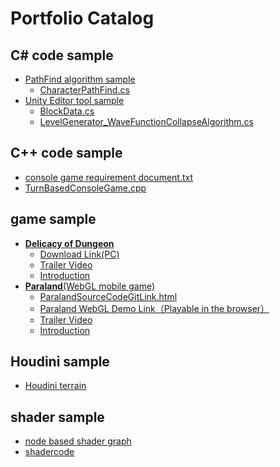 # Portfolio Catalog

## C# code sample
- [PathFind algorithm sample](C%23%20code%20sample/PathFind%20algorithm%20sample)
  - [CharacterPathFind.cs](C%23%20code%20sample/PathFind%20algorithm%20sample/CharacterPathFind.cs)
- [Unity Editor tool sample](C%23%20code%20sample/Unity%20Editor%20tool%20sample)
  - [BlockData.cs](C%23%20code%20sample/Unity%20Editor%20tool%20sample/BlockData.cs)
  - [LevelGenerator_WaveFunctionCollapseAlgorithm.cs](C%23%20code%20sample/Unity%20Editor%20tool%20sample/LevelGenerator_WaveFunctionCollapseAlgorithm.cs)

## C++ code sample
- [console game requirement document.txt](C++%20code%20sample/console%20game%20requirement%20document.txt)
- [TurnBasedConsoleGame.cpp](C++%20code%20sample/TurnBasedConsoleGame.cpp)

## game sample
- [**Delicacy of Dungeon**](game%20sample/Delicacy%20of%20Dungeon)
  - [Download Link(PC)](game%20sample/Delicacy%20of%20Dungeon/DOD_downloadLink.html)
  - [Trailer Video](game%20sample/Delicacy%20of%20Dungeon/DODvideoLink.html)
  - [Introduction](game%20sample/Delicacy%20of%20Dungeon/readme.md)
- [**Paraland**(WebGL mobile game)](game%20sample/Paraland(WebGL%20mobile%20game))
  - [ParalandSourceCodeGitLink.html](game%20sample/Paraland(WebGL%20mobile%20game)/ParalandSourceCodeGitLink.html)
  - [Paraland WebGL Demo Link（Playable in the browser）](game%20sample/Paraland(WebGL%20mobile%20game)/ParalandWebGLDemoLink.html)
  - [Trailer Video](game%20sample/Paraland(WebGL%20mobile%20game)/ParalandvideoLink.html)
  - [Introduction](game%20sample/Paraland(WebGL%20mobile%20game)/Readme.md)

## Houdini sample
- [Houdini terrain](houdini%20sample)

## shader sample
- [node based shader graph](shadersample/node%20based%20shader%20graph)
- [shadercode](shadersample/shadercode)
